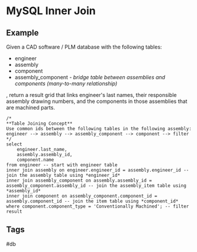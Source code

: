 # MySQL Inner Join 

## Example
Given a CAD software / PLM database with the following tables:
* engineer 
* assembly 
* component
* assembly\_component - *bridge table between assemblies and components (many-to-many relationship)*

, return a result grid that links engineer's last names, their responsible 
assembly drawing numbers, and the components in those assemblies that are machined parts.

```mysql
/*
**Table Joining Concept**
Use common ids between the following tables in the following assembly:
engineer --> assembly --> assembly_component --> component --> filter 
*/
select
    engineer.last_name,
    assembly.assembly_id,
    component.name 
from engineer -- start with engineer table
inner join assembly on engineer.engineer_id = assembly.engineer_id -- join the assembly table using *engineer_id*  
inner join assembly_component on assembly.assembly_id = assembly_component.assembly_id -- join the assembly_item table using *assembly_id*
inner join component on assembly_component.component_id = assembly.component_id -- join the item table using *component_id* 
where component.component_type = 'Conventionally Machined'; -- filter result
```

## Tags
#db
